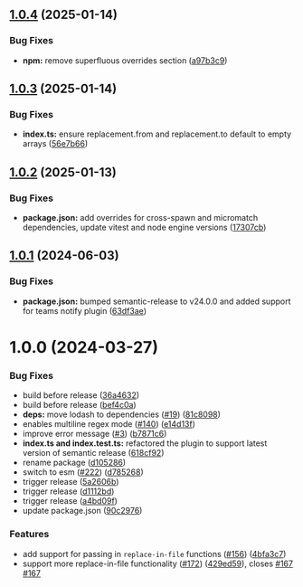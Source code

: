 ## [1.0.4](https://github.com/centralnicgroup-opensource/rtldev-middleware-semantic-release-replace-plugin/compare/v1.0.3...v1.0.4) (2025-01-14)


### Bug Fixes

* **npm:** remove superfluous overrides section ([a97b3c9](https://github.com/centralnicgroup-opensource/rtldev-middleware-semantic-release-replace-plugin/commit/a97b3c994f8ba8f9332f33ac24da9262b9f7cd6e))

## [1.0.3](https://github.com/centralnicgroup-opensource/rtldev-middleware-semantic-release-replace-plugin/compare/v1.0.2...v1.0.3) (2025-01-14)


### Bug Fixes

* **index.ts:** ensure replacement.from and replacement.to default to empty arrays ([56e7b66](https://github.com/centralnicgroup-opensource/rtldev-middleware-semantic-release-replace-plugin/commit/56e7b66ce5f38ae66b34d2eea7d0fe73bda71292))

## [1.0.2](https://github.com/centralnicgroup-opensource/rtldev-middleware-semantic-release-replace-plugin/compare/v1.0.1...v1.0.2) (2025-01-13)


### Bug Fixes

* **package.json:** add overrides for cross-spawn and micromatch dependencies, update vitest and node engine versions ([17307cb](https://github.com/centralnicgroup-opensource/rtldev-middleware-semantic-release-replace-plugin/commit/17307cb3ebc34eeddcb9549695b0185ffe46fb10))

## [1.0.1](https://github.com/centralnicgroup-opensource/rtldev-middleware-semantic-release-replace-plugin/compare/v1.0.0...v1.0.1) (2024-06-03)


### Bug Fixes

* **package.json:** bumped semantic-release to v24.0.0 and added support for teams notify plugin ([63df3ae](https://github.com/centralnicgroup-opensource/rtldev-middleware-semantic-release-replace-plugin/commit/63df3ae8999e765439a40f848a2f9c84d8477711))

# 1.0.0 (2024-03-27)


### Bug Fixes

* build before release ([36a4632](https://github.com/centralnicgroup-opensource/rtldev-middleware-semantic-release-replace-plugin/commit/36a46329f19069b380fea1a25a7d79cfafbd8735))
* build before release ([bef4c0a](https://github.com/centralnicgroup-opensource/rtldev-middleware-semantic-release-replace-plugin/commit/bef4c0a468596d215eeeb185754e39a6292296f1))
* **deps:** move lodash to dependencies ([#19](https://github.com/centralnicgroup-opensource/rtldev-middleware-semantic-release-replace-plugin/issues/19)) ([81c8098](https://github.com/centralnicgroup-opensource/rtldev-middleware-semantic-release-replace-plugin/commit/81c80989435be9073ca1dca65e24966e28db0639))
* enables multiline regex mode ([#140](https://github.com/centralnicgroup-opensource/rtldev-middleware-semantic-release-replace-plugin/issues/140)) ([e14d13f](https://github.com/centralnicgroup-opensource/rtldev-middleware-semantic-release-replace-plugin/commit/e14d13f74a675a7aa83eab42172db7c8b3dcdf92))
* improve error message ([#3](https://github.com/centralnicgroup-opensource/rtldev-middleware-semantic-release-replace-plugin/issues/3)) ([b7871c6](https://github.com/centralnicgroup-opensource/rtldev-middleware-semantic-release-replace-plugin/commit/b7871c6346bcaf4fce66c0820b20deebaf16286c))
* **index.ts and index.test.ts:** refactored the plugin to support latest version of semantic release ([618cf92](https://github.com/centralnicgroup-opensource/rtldev-middleware-semantic-release-replace-plugin/commit/618cf9202e7d6707b70a1c69a927786d93918412))
* rename package ([d105286](https://github.com/centralnicgroup-opensource/rtldev-middleware-semantic-release-replace-plugin/commit/d105286a34f2162c085537684a5f391f34b65f45))
* switch to esm ([#222](https://github.com/centralnicgroup-opensource/rtldev-middleware-semantic-release-replace-plugin/issues/222)) ([d785268](https://github.com/centralnicgroup-opensource/rtldev-middleware-semantic-release-replace-plugin/commit/d78526808d0b471a112b0007e866af9d2ecc5aee))
* trigger release ([5a2606b](https://github.com/centralnicgroup-opensource/rtldev-middleware-semantic-release-replace-plugin/commit/5a2606b0a5b2565e9788d544eea0df77450c9e4d))
* trigger release ([d1112bd](https://github.com/centralnicgroup-opensource/rtldev-middleware-semantic-release-replace-plugin/commit/d1112bd1f426e659f1f89f3e1bc3d2cbaecc3e5c))
* trigger release ([a4bd09f](https://github.com/centralnicgroup-opensource/rtldev-middleware-semantic-release-replace-plugin/commit/a4bd09f98ffc012077f19b1deeb028c272fb5b20))
* update package.json ([90c2976](https://github.com/centralnicgroup-opensource/rtldev-middleware-semantic-release-replace-plugin/commit/90c29769dfe709821f9aa475c23068ac42d6182e))


### Features

* add support for passing in `replace-in-file` functions ([#156](https://github.com/centralnicgroup-opensource/rtldev-middleware-semantic-release-replace-plugin/issues/156)) ([4bfa3c7](https://github.com/centralnicgroup-opensource/rtldev-middleware-semantic-release-replace-plugin/commit/4bfa3c72181c82f2b981517a30ebca46add5ee50))
* support more replace-in-file functionality ([#172](https://github.com/centralnicgroup-opensource/rtldev-middleware-semantic-release-replace-plugin/issues/172)) ([429ed59](https://github.com/centralnicgroup-opensource/rtldev-middleware-semantic-release-replace-plugin/commit/429ed59bb78cbf5979913fc4a5bc45b7d2c342d4)), closes [#167](https://github.com/centralnicgroup-opensource/rtldev-middleware-semantic-release-replace-plugin/issues/167) [#167](https://github.com/centralnicgroup-opensource/rtldev-middleware-semantic-release-replace-plugin/issues/167)
